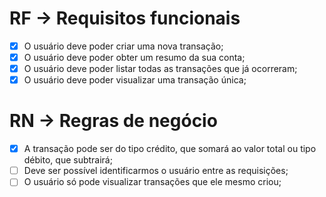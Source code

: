 # RF -> Requisitos funcionais

- [x] O usuário deve poder criar uma nova transação;
- [x] O usuário deve poder obter um resumo da sua conta;
- [x] O usuário deve poder listar todas as transações que já ocorreram;
- [x] O usuário deve poder visualizar uma transação única;

# RN -> Regras de negócio

- [x] A transação pode ser do tipo crédito, que somará ao valor total ou tipo débito, que subtrairá;
- [ ] Deve ser possível identificarmos o usuário entre as requisições;
- [ ] O usuário só pode visualizar transações que ele mesmo criou;